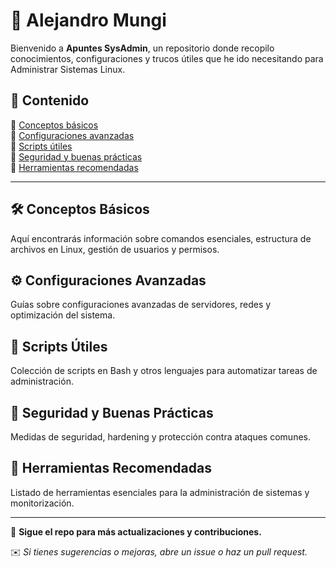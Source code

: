 # 📌 Alejandro Mungi

Bienvenido a **Apuntes SysAdmin**, un repositorio donde recopilo conocimientos, configuraciones y trucos útiles que he ido necesitando para Administrar Sistemas Linux.

## 📖 Contenido

🔹 [Conceptos básicos](#conceptos-b%C3%A1sicos)  
🔹 [Configuraciones avanzadas](#configuraciones-avanzadas)  
🔹 [Scripts útiles](#scripts-%C3%BAtiles)  
🔹 [Seguridad y buenas prácticas](#seguridad-y-buenas-pr%C3%A1cticas)  
🔹 [Herramientas recomendadas](#herramientas-recomendadas)

---

## 🛠 Conceptos Básicos
Aquí encontrarás información sobre comandos esenciales, estructura de archivos en Linux, gestión de usuarios y permisos.

## ⚙️ Configuraciones Avanzadas
Guías sobre configuraciones avanzadas de servidores, redes y optimización del sistema.

## 📜 Scripts Útiles
Colección de scripts en Bash y otros lenguajes para automatizar tareas de administración.

## 🔐 Seguridad y Buenas Prácticas
Medidas de seguridad, hardening y protección contra ataques comunes.

## 🔧 Herramientas Recomendadas
Listado de herramientas esenciales para la administración de sistemas y monitorización.

---

📌 **Sigue el repo para más actualizaciones y contribuciones.**

✉️ *Si tienes sugerencias o mejoras, abre un issue o haz un pull request.*
